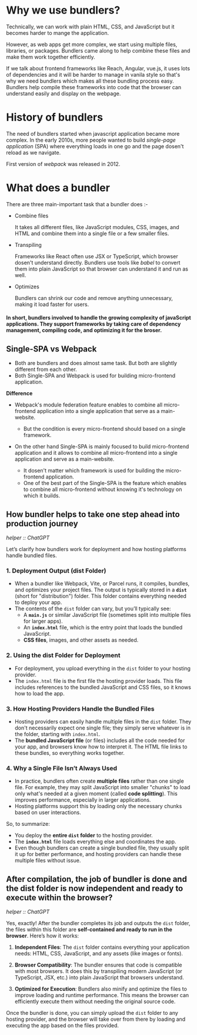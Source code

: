 # Why we use bundlers?

Technically, we can work with plain HTML, CSS, and JavaScript but it becomes harder to mange the application.

However, as web apps get more complex, we start using multiple files, libraries, or packages. Bundlers came along to help combine these files and make them work together efficiently.

If we talk about frontend frameworks like Reach, Angular, vue.js, it uses lots of dependencies and it will be harder to manage in vanila style so that's why we need bundlers which makes all these bundling process easy. Bundlers help compile these frameworks into code that the browser can understand easily and display on the webpage.

# History of bundlers

The need of bundlers started when javascript application became more complex. In the early 2010s, more people wanted to build _single-page application_ (SPA) where everything loads in one go and the page dosen't reload as we navigate.

First version of _webpack_ was released in 2012.

# What does a bundler

There are three main-important task that a bundler does :-

- Combine files

  It takes all different files, like JavaScript modules, CSS, images, and HTML and combine them into a single file or a few smaller files.

- Transpiling

  Frameworks like React often use JSX or TypeScript, which browser dosen't understand directly. Bundlers use tools like _babel_ to convert them into plain JavaScript so that browser can understand it and run as well.

- Optimizes

  Bundlers can shrink our code and remove anything unnecessary, making it load faster for users.

#### **In short, bundlers involved to handle the growing complexity of javaScript applications. They support frameworks by taking care of dependency management, compiling code, and optimizing it for the broser.**

## Single-SPA vs Webpack

- Both are bundlers and does almost same task. But both are slightly different from each other.
- Both Single-SPA and Webpack is used for building micro-frontend application.

**Difference**

- Webpack's module federation feature enables to combine all micro-frontend application into a single application that serve as a main-website.

  - But the condition is every micro-frontend should based on a single framework.

- On the other hand Single-SPA is mainly focused to build micro-frontend application and it allows to combine all micro-frontend into a single application and serve as a main-website.
  - It dosen't matter which framework is used for building the micro-frontend application.
  - One of the best part of the Single-SPA is the feature which enables to combine all micro-frontend without knowing it's technology on which it builds.

## How bundler helps to take one step ahead into production journey

_helper :: ChatGPT_

Let’s clarify how bundlers work for deployment and how hosting platforms handle bundled files.

### 1. **Deployment Output (dist Folder)**

- When a bundler like Webpack, Vite, or Parcel runs, it compiles, bundles, and optimizes your project files. The output is typically stored in a **`dist`** (short for "distribution") folder. This folder contains everything needed to deploy your app.
- The contents of the `dist` folder can vary, but you’ll typically see:
  - A **`main.js`** or similar JavaScript file (sometimes split into multiple files for larger apps).
  - An **`index.html`** file, which is the entry point that loads the bundled JavaScript.
  - **CSS files**, images, and other assets as needed.

### 2. **Using the dist Folder for Deployment**

- For deployment, you upload everything in the `dist` folder to your hosting provider.
- The `index.html` file is the first file the hosting provider loads. This file includes references to the bundled JavaScript and CSS files, so it knows how to load the app.

### 3. **How Hosting Providers Handle the Bundled Files**

- Hosting providers can easily handle multiple files in the `dist` folder. They don't necessarily expect one single file; they simply serve whatever is in the folder, starting with `index.html`.
- The **bundled JavaScript file** (or files) includes all the code needed for your app, and browsers know how to interpret it. The HTML file links to these bundles, so everything works together.

### 4. **Why a Single File Isn’t Always Used**

- In practice, bundlers often create **multiple files** rather than one single file. For example, they may split JavaScript into smaller "chunks" to load only what's needed at a given moment (called **code splitting**). This improves performance, especially in larger applications.
- Hosting platforms support this by loading only the necessary chunks based on user interactions.

So, to summarize:

- You deploy the **entire `dist` folder** to the hosting provider.
- The **`index.html`** file loads everything else and coordinates the app.
- Even though bundlers can create a single bundled file, they usually split it up for better performance, and hosting providers can handle these multiple files without issue.

## After compilation, the job of bundler is done and the dist folder is now independent and ready to execute within the browser?

_helper :: ChatGPT_

Yes, exactly! After the bundler completes its job and outputs the `dist` folder, the files within this folder are **self-contained and ready to run in the browser**. Here’s how it works:

1. **Independent Files**: The `dist` folder contains everything your application needs: HTML, CSS, JavaScript, and any assets (like images or fonts).
2. **Browser Compatibility**: The bundler ensures that code is compatible with most browsers. It does this by transpiling modern JavaScript (or TypeScript, JSX, etc.) into plain JavaScript that browsers understand.

3. **Optimized for Execution**: Bundlers also minify and optimize the files to improve loading and runtime performance. This means the browser can efficiently execute them without needing the original source code.

Once the bundler is done, you can simply upload the `dist` folder to any hosting provider, and the browser will take over from there by loading and executing the app based on the files provided.
